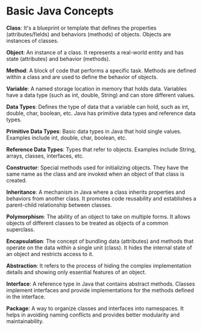 
# Basic Java Concepts

**Class**: It's a blueprint or template that defines the properties (attributes/fields) and behaviors (methods) of objects. Objects are instances of classes.

**Object**: An instance of a class. It represents a real-world entity and has state (attributes) and behavior (methods).

**Method**: A block of code that performs a specific task. Methods are defined within a class and are used to define the behavior of objects.

**Variable**: A named storage location in memory that holds data. Variables have a data type (such as int, double, String) and can store different values.

**Data Types**: Defines the type of data that a variable can hold, such as int, double, char, boolean, etc. Java has primitive data types and reference data types.

**Primitive Data Types**: Basic data types in Java that hold single values. Examples include int, double, char, boolean, etc.

**Reference Data Types**: Types that refer to objects. Examples include String, arrays, classes, interfaces, etc.

**Constructor**: Special methods used for initializing objects. They have the same name as the class and are invoked when an object of that class is created.

**Inheritance**: A mechanism in Java where a class inherits properties and behaviors from another class. It promotes code reusability and establishes a parent-child relationship between classes.

**Polymorphism**: The ability of an object to take on multiple forms. It allows objects of different classes to be treated as objects of a common superclass.

**Encapsulation**: The concept of bundling data (attributes) and methods that operate on the data within a single unit (class). It hides the internal state of an object and restricts access to it.

**Abstraction**: It refers to the process of hiding the complex implementation details and showing only essential features of an object.

**Interface**: A reference type in Java that contains abstract methods. Classes implement interfaces and provide implementations for the methods defined in the interface.

**Package**: A way to organize classes and interfaces into namespaces. It helps in avoiding naming conflicts and provides better modularity and maintainability.
